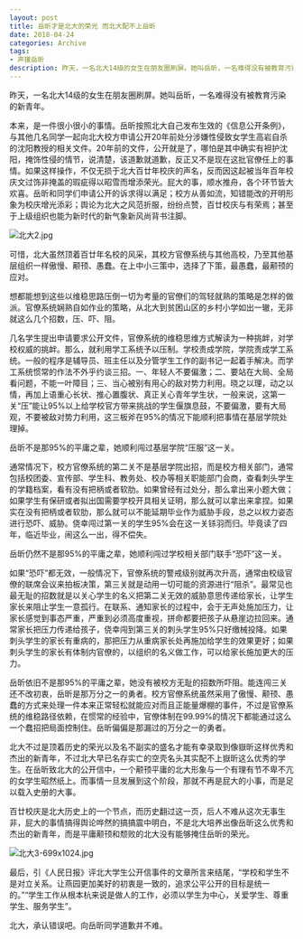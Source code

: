 ```yaml
---
layout: post
title: 岳昕才是北大的荣光 而北大配不上岳昕
date: 2018-04-24
categories: Archive
tags:
- 声援岳昕
description: 昨天，一名北大14级的女生在朋友圈刷屏。她叫岳昕，一名难得没有被教育污染的新青年。
---
```

昨天，一名北大14级的女生在朋友圈刷屏。她叫岳昕，一名难得没有被教育污染的新青年。

本来，是一件很小很小的事情。岳昕按照北大自己发布生效的《信息公开条例》，与其他几名同学一起向北大校方申请公开20年前处分涉嫌性侵致女学生高岩自杀的沈阳教授的相关文件。20年前的文件，公开就是了，哪怕是其中确实有袒护沈阳，掩饰性侵的情节，说清楚，该道歉就道歉，反正又不是现在这批官僚任上的事情。如果这样操作，不仅无损于北大百廿年校庆的声名，反而因这起被当年百年校庆文过饰非掩盖的瑕疵得以昭雪而增添荣光。屁大的事，顺水推舟，各个环节皆大欢喜。岳昕和同学们申请公开的诉求得以满足；校方从善如流，知错能改的开明形象为校庆增光添彩；舆论为北大之风范折服，纷纷点赞，百廿校庆与有荣焉；甚至于上级组织也能为新时代的新气象新风尚背书注脚。

![北大2.jpg](https://i.loli.net/2018/04/25/5ae056781fcff.jpg)

可惜，北大虽然顶着百廿年名校的风采，其校方官僚系统与其他高校，乃至其他基层组织一样傲慢、颟顸、愚蠢。在上中小三策中，选择了下策，最愚蠢，最颟顸的应对。

想都能想到这些以维稳思路压倒一切为考量的官僚们的驾轻就熟的策略是怎样的做派。官僚系统娴熟自如作业的策略，从北大到贫困山区的乡村小学如出一辙，无非就这么几个招数，压、吓、阻。

几名学生提出申请要求公开文件，官僚系统的维稳思维方式解读为一种挑衅，对学校权威的挑衅。那么，就利用学工系统予以压制。学校责成学院，学院责成学工系统。一般的程序是辅导员、班主任以及分管学生工作的副书记一起着手解决。而学工系统惯常的作法不外乎约谈三招。一、年轻人不要偏激；二、要站在大局、全局看问题，不能一叶障目；三、当心被别有用心的敌对势力利用。晓之以理，动之以情，再加上语重心长状、推心置腹状、真正关心青年学生状，一般来说，这第一关“压”能让95%以上给学校官方带来挑战的学生偃旗息鼓，不要偏激，要有大局观，不要被敌对势力利用，这三板斧在95%的情况下能顺利把事情在基层学院处理掉。

岳昕不是那95%的平庸之辈，她顺利闯过基层学院“压服”这一关。

通常情况下，校方官僚系统的第二关不是基层学院出招，而是校方相关部门，通常包括校团委、宣传部、学生科、教务处、校办等相关职能部门会商，查看刺头学生的学籍档案，看有没有把柄或者软肋。如果曾经有过处分，那么拿出来小题大做；如果学生有保研或者拟出国需要学校开具相关证明，那么就可以拿出来拿捏。如果实在没有把柄或者软肋，那么就可以不能延期毕业作为威胁手段，总之以权力姿态进行恐吓、威胁。侥幸闯过第一关的学生95%会在这一关铩羽而归。毕竟读了四年，临近毕业，闹这么一出，得不偿失。

岳昕仍然不是那95%的平庸之辈，她顺利闯过学校相关部门联手“恐吓”这一关。

如果“恐吓”都无效，一般情况下，官僚系统的警戒级别就再次升高，通常由校级官僚的联席会议来拍板决策，第三关就是动用一切可能的资源进行“阻杀”。最常见也最无耻的招数就是以关心学生的名义把第二关无效的威胁意思传递给家长，让学生家长来阻止学生一意孤行。在联系、通知家长的过程中，会于无声处施加压力，让家长感觉到事态严重，严重到必须高度重视，拼命都要把孩子从悬崖边拉回来。通常家长把压力传递给孩子，侥幸闯到第三关的刺头学生95%只好缴械投降。如果刺头学生的家长有重病的，那把压力从重病家长处再施加给学生的效果更好；如果刺头学生的家长有体制内官僚的，以组织的名义做工作，可以给家长施加更大的压力。

岳昕依旧不是那95%的平庸之辈，她没有被校方无耻的招数所吓阻。能连闯三关还不改初衷，岳昕是那万分之一的勇者。校方官僚系统虽然采用了傲慢、颟顸、愚蠢的方式来处理一件本来正常轻松就能应对而且正能量爆棚的事件，不过是官僚系统的维稳路径依赖，在惯常的经验中，官僚体制在99.99%的情况下都能通过这么一个蠢招把局面控制住。岳昕偏偏是那漏过的万分之一的勇者。

北大不过是顶着历史的荣光以及名不副实的盛名才能有幸录取到像嶽昕这样优秀和杰出的新青年，不过北大早已名存实亡的空壳名头其实配不上嶽昕这么优秀的学生。在岳昕致北大的公开信中，一个颟顸平庸的北大形象与一个有理有节不卑不亢的女学生昭然纸上。而事情一旦发展到这个阶段，那就不再是屁大的小事，而是足以载入史册的大事。

百廿校庆是北大历史上的一个节点，而历史翻过这一页，后人不难从这次无事生非，屁大的事情搞得舆论哗然的搞搞震中明白，不是北大培养出像岳昕这么优秀和杰出的新青年，而是平庸颟顸和颓败的北大没有能够掩住岳昕的荣光。

![北大3-699x1024.jpg](https://i.loli.net/2018/04/25/5ae056788dcb4.jpg)

最后，引《人民日报》评北大学生公开信事件的文章所言来结尾，“学校和学生不是对立关系。让燕园更加美好的初衷是一致的，追求公平公开的目标是统一的。”“学生工作从根本杭来说是做人的工作，必须以学生为中心，关爱学生、尊重学生、服务学生”。

北大，承认错误吧。向岳昕同学道歉并不难。
